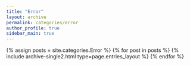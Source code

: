 ```yaml
---
title: "Error"
layout: archive
permalink: categories/error
author_profile: true
sidebar_main: true
---
```


{% assign posts = site.categories.Error %}
{% for post in posts %} {% include archive-single2.html type=page.entries_layout %} {% endfor %}

